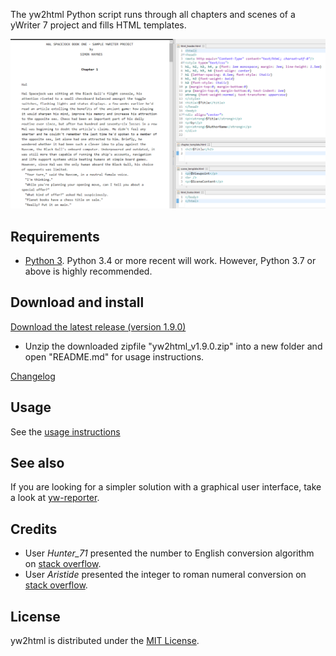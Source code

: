 The yw2html Python script runs through all chapters and scenes of a yWriter 7 project and fills HTML templates.

![Screenshot: Example](Screenshots/manuscript.png)

## Requirements

* [Python 3](https://www.python.org). Python 3.4 or more recent will work. However, Python 3.7 or above is highly recommended.

## Download and install


[Download the latest release (version 1.9.0)](https://raw.githubusercontent.com/peter88213/yw2html/master/dist/yw2html_v1.9.0.zip)

* Unzip the downloaded zipfile "yw2html_v1.9.0.zip" into a new folder and open "README.md" for usage instructions.

[Changelog](changelog)

## Usage

See the [usage instructions](usage)

## See also

If you are looking for a simpler solution with a graphical user interface, take a look at [yw-reporter](https://peter88213.github.io/yw-reporter).

## Credits

- User *Hunter_71* presented the number to English conversion algorithm on [stack overflow](https://stackoverflow.com/a/51849443).
- User *Aristide* presented the integer to roman numeral conversion on [stack overflow](https://stackoverflow.com/a/47713392).

## License

yw2html is distributed under the [MIT
License](http://www.opensource.org/licenses/mit-license.php).
